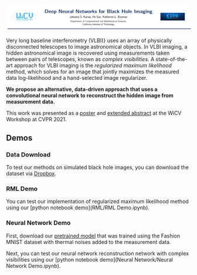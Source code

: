 ![](Media/header.png "Image Title")

Very long baseline interferometry (VLBI)} uses an array of physically disconnected telescopes to image astronomical objects. In VLBI imaging, a hidden astronomical image is recovered using measurements taken between pairs of telescopes, known as _complex visibilities_. A state-of-the-art approach for VLBI imaging is the _regularized maximum likelihood_ method, which solves for an image that jointly maximizes the measured data log-likelihood and a hand-selected image regularizer.

**We propose  an alternative, data-driven approach that uses a convolutional neural network to reconstruct the hidden image from measurement data.**

This work was presented as a  [poster](Media/Poster.png) and [extended abstract](Media/Extended_Abstract.pdf) at the WiCV Workshop at CVPR 2021.

## Demos

### Data Download

To test our methods on simulated black hole images, you can download the dataset via [Dropbox](https://www.dropbox.com/s/kv0x5eolg10w52g/bh_sim_data.npy?dl=0).

### RML Demo

You can test our implementation of regularized maximum likelihood method using our [python notebook demo](RML/RML Demo.ipynb).

### Neural Network Demo

First, download our [pretrained model](https://www.dropbox.com/s/fszl68xkdr6hdt6/pretrained_model?dl=0) that was trained using the Fashion MNIST dataset with thermal noises added to the measurement data. 

Next, you can test our neural network reconstruction network with complex visibilities using our [python notebook demo](Neural Network/Neural Network Demo.ipynb).
